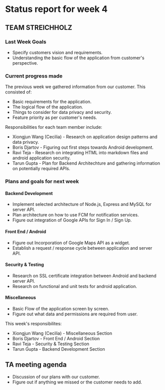 # Status report for week 4

## TEAM STREICHHOLZ 

### Last Week Goals

* Specify customers vision and requirements.
* Understanding the basic flow of the application from customer's perspective.

### Current progress made

The previous week we gathered information from our customer. This consisted of: 
* Basic requirements for the application.
* The logical flow of the application.
* Things to consider for data privacy and security.
* Feature priority as per customer's needs.

Responsibilities for each team member include:
* Xiongjun Wang (Cecilia) - Research on application design patterns and data privacy.
* Boris Djartov - Figuring out first steps towards Android development.
* Ravi Teja - Research on integrating HTML into markdown files and android application security.
* Tarun Gupta - Plan for Backend Architechture and gathering information on potentially required APIs.

### Plans and goals for next week

#### Backend Development
* Implement selected architecture of Node.js, Express and MySQL for server API.
* Plan architecture on how to use FCM for notification services.
* Figure out integration of Google APIs for Sign In / Sign Up.

#### Front End / Android
* Figure out Incorporation of Google Maps API as a widget.
* Establish a request / response cycle between application and server API.

#### Security & Testing
* Research on SSL certificate integration between Android and backend server API.
* Research on functional and unit tests for android application.

#### Miscellaneous
* Basic Flow of the application screen by screen.
* Figure out what data and permissions are required from user.

This week's responsibilites:
* Xiongjun Wang (Cecilia) - Miscellaneous Section
* Boris Djartov - Front End / Android Section
* Ravi Teja - Security & Testing Section
* Tarun Gupta - Backend Development Section

## TA meeting agenda

* Discussion of our plans with our customer.
* Figure out if anything we missed or the customer needs to add.
